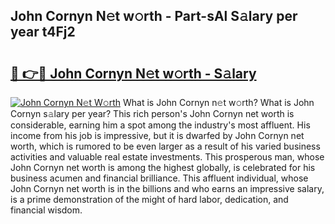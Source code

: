 ## John Cornyn N𝚎t w𝚘rth - Part-sAl S𝚊lary per year t4Fj2

# <h2><a href="http://gc2eur.nevu.top/?p=John+Cornyn">🔗 👉🔴 John Cornyn N𝚎t w𝚘rth - S𝚊lary</a></h2>

[![John Cornyn N𝚎t W𝚘rth](https://i.imgur.com/Oavwk0R.jpeg)](http://gc2eur.nevu.top/?p=John+Cornyn)
What is John Cornyn n𝚎t w𝚘rth? What is John Cornyn s𝚊lary per year?
This rich person's John Cornyn net worth is considerable, earning him a spot among the industry's most affluent. His income from his job is impressive, but it is dwarfed by John Cornyn net worth, which is rumored to be even larger as a result of his varied business activities and valuable real estate investments. This prosperous man, whose John Cornyn net worth is among the highest globally, is celebrated for his business acumen and financial brilliance. This affluent individual, whose John Cornyn net worth is in the billions and who earns an impressive salary, is a prime demonstration of the might of hard labor, dedication, and financial wisdom.
